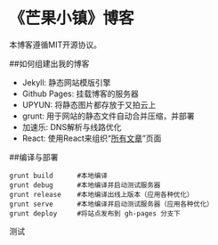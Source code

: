 《芒果小镇》博客
===========

本博客遵循MIT开源协议。

##如何组建出我的博客
- Jekyll: 静态网站模版引擎
- Github Pages: 挂载博客的服务器
- UPYUN: 将静态图片都存放于又拍云上
- grunt: 用于网站的静态文件自动合并压缩，并部署
- 加速乐: DNS解析与线路优化
- React: 使用React来组织“[所有文章](http://www.emsuits.com/articles.html)”页面

##编译与部署

```
grunt build      #本地编译
grunt debug      #本地编译并启动测试服务器
grunt release    #本地编译出线上版本（应用各种优化）
grunt serve      #本地编译并启动测试服务器（应用各种优化）
grunt deploy     #将站点发布到 gh-pages 分支下
```
测试